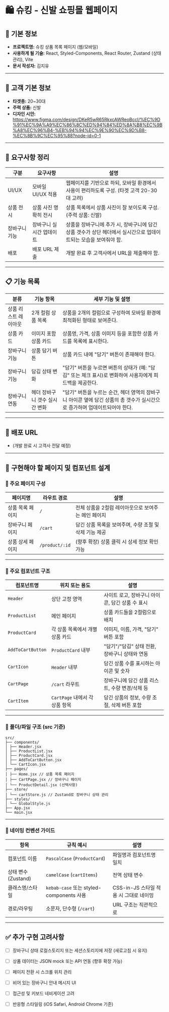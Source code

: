 # 🛍️ 슈킹 - 신발 쇼핑몰 웹페이지

## 📌 기본 정보
- **프로젝트명:** 슈킹 상품 목록 페이지 (웹/모바일)
- **사용하게 될 기술:** React, Styled-Components, React Router, Zustand (상태 관리), Vite
- **문서 작성자:** 김지유

---

## 📝 고객 기본 정보
- **타겟층:** 20~30대
- **주력 상품:** 신발
- **디자인 시안:** https://www.figma.com/design/DKeR5wR65RkxcAWReoBccl/%EC%9D%91%EC%9A%A9%EC%86%8C%ED%94%84%ED%8A%B8%EC%9B%A8%EC%96%B4-%EB%94%94%EC%9E%90%EC%9D%B8-%EC%8B%9C%EC%95%88?node-id=0-1


---

## 📌 요구사항 정리

| 구분       | 요구사항                 | 설명                                                                 |
|------------|--------------------------|----------------------------------------------------------------------|
| UI/UX      | 모바일 UI/UX 적용        | 웹페이지를 기반으로 하되, 모바일 환경에서 사용이 편리하도록 구성. (타겟 고객 20-30대 고려) |
| 상품 전시  | 상품 사진 명확히 전시     | 상품 목록에서 상품 사진이 잘 보이도록 구성. (주력 상품: 신발)            |
| 장바구니 기능 | 장바구니 실시간 업데이트  | 상품을 장바구니에 추가 시, 장바구니에 담긴 상품 갯수가 상단 헤더에서 실시간으로 업데이트되는 모습을 보여줘야 함. |
| 배포       | 배포 URL 제출            | 개발 완료 후 고객사에서 URL을 제출해야 함.                             |


---

## 📋 기능 목록

| 분류             | 기능 항목                    | 세부 기능 및 설명 |
|------------------|-----------------------------|------------------|
| 상품 리스트 레이아웃 | 2개 컬럼 상품 목록             | 상품을 2개의 컬럼으로 구성하여 모바일 환경에 최적화된 형태로 보여준다. |
| 상품 카드         | 이미지 포함 상품 카드          | 상품명, 가격, 상품 이미지 등을 포함한 상품 카드를 목록에 표시한다. |
| 장바구니 기능     | 상품 담기 버튼                | 상품 카드 내에 "담기" 버튼이 존재해야 한다. |
| 장바구니 기능     | 담김 상태 변화                | "담기" 버튼을 누르면 버튼의 상태가 (예: "담김" 또는 체크 표시)로 변화하여 사용자에게 피드백을 제공한다. |
| 장바구니 연동     | 헤더 장바구니 갯수 실시간 변화 | "담기" 버튼을 누르는 순간, 헤더 영역의 장바구니 아이콘 옆에 담긴 상품의 총 갯수가 실시간으로 증가하며 업데이트되어야 한다. |

---

## 🔗 배포 URL
- (개발 완료 시 고객사 전달 예정)

---

## 🧩 구현해야 할 페이지 및 컴포넌트 설계

### 📄 주요 페이지 구성

| 페이지명       | 라우트 경로       | 설명 |
|----------------|------------------|------|
| 상품 목록 페이지 | `/`              | 전체 상품을 2컬럼 레이아웃으로 보여주는 메인 페이지 |
| 장바구니 페이지 | `/cart`          | 담긴 상품 목록을 보여주며, 수량 조절 및 삭제 기능 제공 |
| 상품 상세 페이지 | `/product/:id`   | (향후 확장) 상품 클릭 시 상세 정보 확인 가능 |

---

### 🧱 주요 컴포넌트 구조

| 컴포넌트명         | 위치 또는 용도                                  | 설명 |
|--------------------|----------------------------------------------|------|
| `Header`           | 상단 고정 영역                                 | 사이트 로고, 장바구니 아이콘, 담긴 상품 수 표시 |
| `ProductList`      | 메인 페이지                                     | 상품 카드들을 2컬럼으로 배치 |
| `ProductCard`      | 각 상품 목록에서 개별 상품 카드                   | 이미지, 이름, 가격, "담기" 버튼 포함 |
| `AddToCartButton`  | `ProductCard` 내부                              | "담기"/"담김" 상태 전환, 장바구니 상태와 연동 |
| `CartIcon`         | `Header` 내부                                  | 담긴 상품 수를 표시하는 아이콘 및 숫자 |
| `CartPage`         | `/cart` 라우트                                  | 장바구니에 담긴 상품 리스트, 수량 변경/삭제 등 |
| `CartItem`         | `CartPage` 내에서 각 상품 항목                   | 담긴 상품의 정보, 수량 조절, 삭제 버튼 포함 |

---

### 📁 폴더/파일 구조 (src 기준)
```
src/
├── components/
│ ├── Header.jsx
│ ├── ProductList.jsx
│ ├── ProductCard.jsx
│ ├── AddToCartButton.jsx
│ └── CartIcon.jsx
├── pages/
│ ├── Home.jsx // 상품 목록 페이지
│ ├── CartPage.jsx // 장바구니 페이지
│ └── ProductDetail.jsx (선택사항)
├── store/
│ └── cartStore.js // Zustand로 장바구니 상태 관리
├── styles/
│ └── GlobalStyle.js
├── App.jsx
└── main.jsx
```
---

### 🧾 네이밍 컨벤션 가이드

| 항목             | 규칙 예시                     | 설명 |
|------------------|------------------------------|------|
| 컴포넌트 이름     | `PascalCase` (`ProductCard`)   | 파일명과 컴포넌트명 일치 |
| 상태 변수 (Zustand) | `camelCase` (`cartItems`)       | 전역 상태 변수 |
| 클래스명/스타일   | `kebab-case` 또는 styled-components 사용 | CSS-in-JS 스타일 적용 시 그대로 네이밍 |
| 경로/라우팅      | 소문자, 단수형 (`/cart`)       | URL 구조는 직관적으로 |

---

## ✅ 추가 구현 고려사항

- [ ] 장바구니 상태 로컬스토리지 또는 세션스토리지에 저장 (새로고침 시 유지)
- [ ] 상품 데이터는 JSON mock 또는 API 연동 (향후 확장 가능)
- [ ] 페이지 전환 시 스크롤 위치 관리
- [ ] 비어 있는 장바구니 안내 메시지 UI
- [ ] 접근성 및 키보드 네비게이션 고려
- [ ] 반응형 스타일링 (iOS Safari, Android Chrome 기준)



 
 


